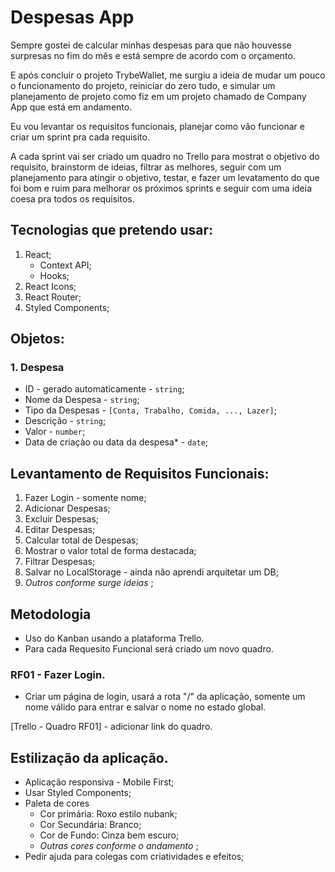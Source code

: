 # Despesas App

Sempre gostei de calcular minhas despesas para que não houvesse surpresas no fim do mês e está sempre de acordo com o orçamento.

E após concluir o projeto TrybeWallet, me surgiu a ideia de mudar um pouco o funcionamento do projeto, reiniciar do zero tudo, e simular um planejamento de projeto como fiz em um projeto chamado de Company App que está em andamento.

Eu vou levantar os requisitos funcionais, planejar como vão funcionar e criar um sprint pra cada requisito.

A cada sprint vai ser criado um quadro no Trello para mostrat o objetivo do requisito, brainstorm de ideias, filtrar as melhores, seguir com um planejamento para atingir o objetivo, testar, e fazer um levatamento do que foi bom e ruim para melhorar os próximos sprints e seguir com uma ideia coesa pra todos os requisitos.

## Tecnologias que pretendo usar:

1. React;
    -  Context API;
    -  Hooks;
1. React Icons;
1. React Router;
1. Styled Components;

## Objetos:

### 1. Despesa

- ID - gerado automaticamente - `string`;
- Nome da Despesa - `string`;
- Tipo da Despesas - `[Conta, Trabalho, Comida, ..., Lazer]`; 
- Descrição - `string`;
- Valor - `number`;
- Data de criaçào ou data da despesa* - `date`;


## Levantamento de Requisitos Funcionais:

1. Fazer Login - somente nome;
1. Adicionar Despesas;
1. Excluir Despesas;
1. Editar Despesas;
1. Calcular total de Despesas;
1. Mostrar o valor total de forma destacada;
1. Filtrar Despesas;
1. Salvar no LocalStorage - ainda não aprendi arquitetar um DB;
1. _Outros conforme surge ideias_ ;

## Metodologia

- Uso do Kanban usando a plataforma Trello.
- Para cada Requesito Funcional será criado um novo quadro.

### RF01 - Fazer Login.

- Criar um página de login, usará a rota "/" da aplicação, somente um nome válido para entrar e salvar o nome no estado global.

[Trello - Quadro RF01] - adicionar link do quadro.

## Estilização da aplicação.

- Aplicação responsiva - Mobile First;
- Usar Styled Components;
- Paleta de cores
    - Cor primária: Roxo estilo nubank;
    - Cor Secundária:  Branco;
    - Cor de Fundo:  Cinza bem escuro;
    - _Outras cores conforme o andamento_ ;
- Pedir ajuda para colegas com criatividades e efeitos;
